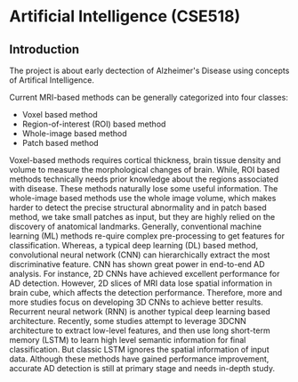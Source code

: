# Artificial Intelligence (CSE518)

## Introduction

The project is about early dectection of Alzheimer's Disease using concepts of Artifical Intelligence. 

Current MRI-based methods can be generally categorized into four classes:
- Voxel based method
- Region-of-interest (ROI) based method
- Whole-image based method
- Patch based method

Voxel-based  methods  requires  cortical  thickness,  brain tissue  density  and  volume  to  measure  the  morphological changes  of  brain.  While,  ROI  based  methods  technically needs  prior  knowledge  about  the  regions  associated  with disease.  These  methods  naturally  lose  some  useful  information.  The  whole-image  based  methods  use  the  whole  image  volume,  which  makes  harder  to  detect  the  precise structural  abnormality  and  in  patch  based  method,  we  take small  patches  as  input,  but  they  are  highly  relied  on  the discovery of anatomical landmarks.  Generally, conventional machine learning (ML) methods re-quire complex pre-processing to get features for classification. Whereas,  a  typical  deep  learning  (DL)  based  method,  convolutional  neural  network  (CNN)  can  hierarchically  extract the most discriminative feature. CNN  has  shown  great  power  in  end-to-end  AD  analysis. For instance, 2D CNNs have achieved excellent performance for  AD  detection.  However,  2D  slices  of  MRI  data  lose spatial information in brain cube, which affects the detection performance.  Therefore,  more  and  more  studies  focus  on developing  3D  CNNs  to  achieve  better  results.  Recurrent neural network (RNN) is another typical deep learning based architecture.  Recently,  some  studies  attempt  to  leverage  3DCNN architecture to extract low-level features, and then use long short-term memory (LSTM) to learn high level semantic information for final classification. But classic LSTM ignores the spatial information of input data. Although these methods have gained performance improvement, accurate AD detection is still at primary stage and needs in-depth study.


